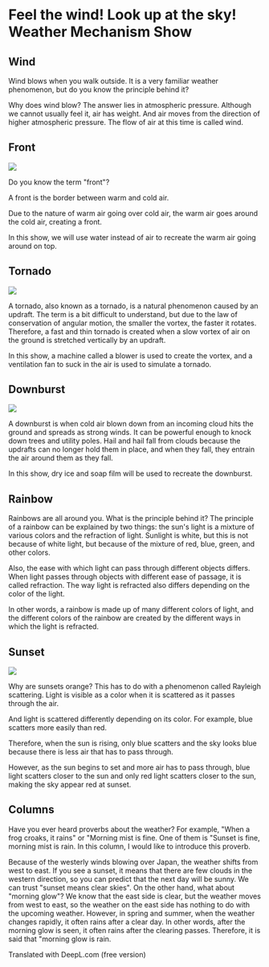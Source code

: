 # Feel the wind! Look up at the sky! Weather Mechanism Show

## Wind

Wind blows when you walk outside. It is a very familiar weather phenomenon, but do you know the principle behind it?

Why does wind blow? The answer lies in atmospheric pressure. Although we cannot usually feel it, air has weight. And air moves from the direction of higher atmospheric pressure. The flow of air at this time is called wind.

## Front

![](/img/weather/weather_zensen.jpg)

Do you know the term "front"?

A front is the border between warm and cold air.

Due to the nature of warm air going over cold air, the warm air goes around the cold air, creating a front.

In this show, we will use water instead of air to recreate the warm air going around on top.

## Tornado

![](/img/weather/weather_tatumaki.jpg)

A tornado, also known as a tornado, is a natural phenomenon caused by an updraft. The term is a bit difficult to understand, but due to the law of conservation of angular motion, the smaller the vortex, the faster it rotates. Therefore, a fast and thin tornado is created when a slow vortex of air on the ground is stretched vertically by an updraft.

In this show, a machine called a blower is used to create the vortex, and a ventilation fan to suck in the air is used to simulate a tornado.

## Downburst

![](/img/weather/weather_daunba-suto.jpg)

A downburst is when cold air blown down from an incoming cloud hits the ground and spreads as strong winds. It can be powerful enough to knock down trees and utility poles. Hail and hail fall from clouds because the updrafts can no longer hold them in place, and when they fall, they entrain the air around them as they fall.

In this show, dry ice and soap film will be used to recreate the downburst.

## Rainbow

Rainbows are all around you. What is the principle behind it? The principle of a rainbow can be explained by two things: the sun's light is a mixture of various colors and the refraction of light. Sunlight is white, but this is not because of white light, but because of the mixture of red, blue, green, and other colors.

Also, the ease with which light can pass through different objects differs. When light passes through objects with different ease of passage, it is called refraction. The way light is refracted also differs depending on the color of the light.

In other words, a rainbow is made up of many different colors of light, and the different colors of the rainbow are created by the different ways in which the light is refracted.

## Sunset

![](/img/weather/weather_yuuyake.jpg)

Why are sunsets orange? This has to do with a phenomenon called Rayleigh scattering. Light is visible as a color when it is scattered as it passes through the air.

And light is scattered differently depending on its color. For example, blue scatters more easily than red.

Therefore, when the sun is rising, only blue scatters and the sky looks blue because there is less air that has to pass through.

However, as the sun begins to set and more air has to pass through, blue light scatters closer to the sun and only red light scatters closer to the sun, making the sky appear red at sunset.

## Columns

Have you ever heard proverbs about the weather? For example, "When a frog croaks, it rains" or "Morning mist is fine. One of them is "Sunset is fine, morning mist is rain. In this column, I would like to introduce this proverb.

Because of the westerly winds blowing over Japan, the weather shifts from west to east. If you see a sunset, it means that there are few clouds in the western direction, so you can predict that the next day will be sunny. We can trust "sunset means clear skies". On the other hand, what about "morning glow"? We know that the east side is clear, but the weather moves from west to east, so the weather on the east side has nothing to do with the upcoming weather. However, in spring and summer, when the weather changes rapidly, it often rains after a clear day. In other words, after the morning glow is seen, it often rains after the clearing passes. Therefore, it is said that "morning glow is rain.

Translated with DeepL.com (free version)